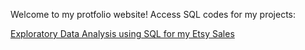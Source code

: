 Welcome to my protfolio website!
Access SQL codes for my projects: 

[Exploratory Data Analysis using SQL for my Etsy Sales](https://medium.com/@capulong.darlene/eda-with-etsy-store-data-cae4b59646a4)
